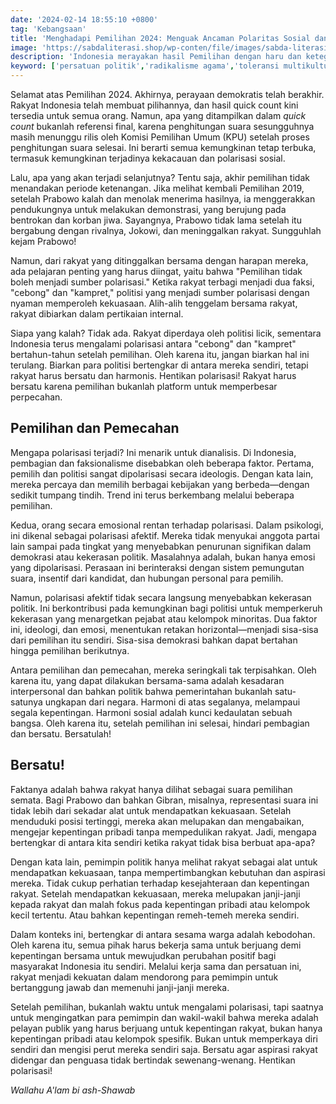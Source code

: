 ```yaml
---
date: '2024-02-14 18:55:10 +0800'
tag: 'Kebangsaan'
title: 'Menghadapi Pemilihan 2024: Menguak Ancaman Polaritas Sosial dan Panggilan Bersatu untuk Masa Depan Indonesia'
image: 'https://sabdaliterasi.shop/wp-conten/file/images/sabda-literasi-menghadapi-pemilihan-2024-menguak-ancaman-polaritas-sosial-dan-panggilan-bersatu-untuk-masa-depan-indonesia.jpg'
description: 'Indonesia merayakan hasil Pemilihan dengan haru dan ketegangan. Ancaman polarisasi sosial mengintai, memerlukan panggilan bersatu untuk masa depan.'
keyword: ['persatuan politik','radikalisme agama','toleransi multikultural','konflik horizontal','identitas individu','interaksi antar-etnis','politik damai','multikulturalisme indonesia','perbedaan politik','politik','pemilihan 2024','polaritas sosial','ancaman polaritas','bersatu','harmoni','demokrasi','quick count','kesatuan','pelajaran pemilihan 2019','partisipasi masyarakat']
---
```

<p>Selamat atas Pemilihan 2024. Akhirnya, perayaan demokratis telah berakhir. Rakyat Indonesia telah membuat pilihannya, dan hasil quick count kini tersedia untuk semua orang. Namun, apa yang ditampilkan dalam <em>quick count</em> bukanlah referensi final, karena penghitungan suara sesungguhnya masih menunggu rilis oleh Komisi Pemilihan Umum (KPU) setelah proses penghitungan suara selesai. Ini berarti semua kemungkinan tetap terbuka, termasuk kemungkinan terjadinya kekacauan dan polarisasi sosial.</p><p>Lalu, apa yang akan terjadi selanjutnya? Tentu saja, akhir pemilihan tidak menandakan periode ketenangan. Jika melihat kembali Pemilihan 2019, setelah Prabowo kalah dan menolak menerima hasilnya, ia menggerakkan pendukungnya untuk melakukan demonstrasi, yang berujung pada bentrokan dan korban jiwa. Sayangnya, Prabowo tidak lama setelah itu bergabung dengan rivalnya, Jokowi, dan meninggalkan rakyat. Sungguhlah kejam Prabowo!</p><p>Namun, dari rakyat yang ditinggalkan bersama dengan harapan mereka, ada pelajaran penting yang harus diingat, yaitu bahwa "Pemilihan tidak boleh menjadi sumber polarisasi." Ketika rakyat terbagi menjadi dua faksi, "cebong" dan "kampret," politisi yang menjadi sumber polarisasi dengan nyaman memperoleh kekuasaan. Alih-alih tenggelam bersama rakyat, rakyat dibiarkan dalam pertikaian internal.</p><p>Siapa yang kalah? Tidak ada. Rakyat diperdaya oleh politisi licik, sementara Indonesia terus mengalami polarisasi antara "cebong" dan "kampret" bertahun-tahun setelah pemilihan. Oleh karena itu, jangan biarkan hal ini terulang. Biarkan para politisi bertengkar di antara mereka sendiri, tetapi rakyat harus bersatu dan harmonis. Hentikan polarisasi! Rakyat harus bersatu karena pemilihan bukanlah platform untuk memperbesar perpecahan.</p><h2>Pemilihan dan Pemecahan</h2><p>Mengapa polarisasi terjadi? Ini menarik untuk dianalisis. Di Indonesia, pembagian dan faksionalisme disebabkan oleh beberapa faktor. Pertama, pemilih dan politisi sangat dipolarisasi secara ideologis. Dengan kata lain, mereka percaya dan memilih berbagai kebijakan yang berbeda—dengan sedikit tumpang tindih. Trend ini terus berkembang melalui beberapa pemilihan.</p><p>Kedua, orang secara emosional rentan terhadap polarisasi. Dalam psikologi, ini dikenal sebagai polarisasi afektif. Mereka tidak menyukai anggota partai lain sampai pada tingkat yang menyebabkan penurunan signifikan dalam demokrasi atau kekerasan politik. Masalahnya adalah, bukan hanya emosi yang dipolarisasi. Perasaan ini berinteraksi dengan sistem pemungutan suara, insentif dari kandidat, dan hubungan personal para pemilih.</p><p>Namun, polarisasi afektif tidak secara langsung menyebabkan kekerasan politik. Ini berkontribusi pada kemungkinan bagi politisi untuk memperkeruh kekerasan yang menargetkan pejabat atau kelompok minoritas. Dua faktor ini, ideologi, dan emosi, menentukan retakan horizontal—menjadi sisa-sisa dari pemilihan itu sendiri. Sisa-sisa demokrasi bahkan dapat bertahan hingga pemilihan berikutnya.</p><p>Antara pemilihan dan pemecahan, mereka seringkali tak terpisahkan. Oleh karena itu, yang dapat dilakukan bersama-sama adalah kesadaran interpersonal dan bahkan politik bahwa pemerintahan bukanlah satu-satunya ungkapan dari negara. Harmoni di atas segalanya, melampaui segala kepentingan. Harmoni sosial adalah kunci kedaulatan sebuah bangsa. Oleh karena itu, setelah pemilihan ini selesai, hindari pembagian dan bersatu. Bersatulah!</p><h2>Bersatu!</h2><p>Faktanya adalah bahwa rakyat hanya dilihat sebagai suara pemilihan semata. Bagi Prabowo dan bahkan Gibran, misalnya, representasi suara ini tidak lebih dari sekadar alat untuk mendapatkan kekuasaan. Setelah menduduki posisi tertinggi, mereka akan melupakan dan mengabaikan, mengejar kepentingan pribadi tanpa mempedulikan rakyat. Jadi, mengapa bertengkar di antara kita sendiri ketika rakyat tidak bisa berbuat apa-apa?</p><p>Dengan kata lain, pemimpin politik hanya melihat rakyat sebagai alat untuk mendapatkan kekuasaan, tanpa mempertimbangkan kebutuhan dan aspirasi mereka. Tidak cukup perhatian terhadap kesejahteraan dan kepentingan rakyat. Setelah mendapatkan kekuasaan, mereka melupakan janji-janji kepada rakyat dan malah fokus pada kepentingan pribadi atau kelompok kecil tertentu. Atau bahkan kepentingan remeh-temeh mereka sendiri.</p><p>Dalam konteks ini, bertengkar di antara sesama warga adalah kebodohan. Oleh karena itu, semua pihak harus bekerja sama untuk berjuang demi kepentingan bersama untuk mewujudkan perubahan positif bagi masyarakat Indonesia itu sendiri. Melalui kerja sama dan persatuan ini, rakyat menjadi kekuatan dalam mendorong para pemimpin untuk bertanggung jawab dan memenuhi janji-janji mereka.</p><p>Setelah pemilihan, bukanlah waktu untuk mengalami polarisasi, tapi saatnya untuk mengingatkan para pemimpin dan wakil-wakil bahwa mereka adalah pelayan publik yang harus berjuang untuk kepentingan rakyat, bukan hanya kepentingan pribadi atau kelompok spesifik. Bukan untuk memperkaya diri sendiri dan mengisi perut mereka sendiri saja. Bersatu agar aspirasi rakyat didengar dan penguasa tidak bertindak sewenang-wenang. Hentikan polarisasi!</p><p><em>Wallahu A'lam bi ash-Shawab</em></p>